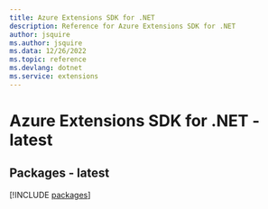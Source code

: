 ```yaml
---
title: Azure Extensions SDK for .NET
description: Reference for Azure Extensions SDK for .NET
author: jsquire
ms.author: jsquire
ms.data: 12/26/2022
ms.topic: reference
ms.devlang: dotnet
ms.service: extensions
---
```

# Azure Extensions SDK for .NET - latest
## Packages - latest
[!INCLUDE [packages](extensions-index.md)]